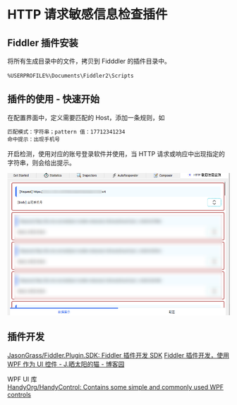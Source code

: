 # HTTP 请求敏感信息检查插件

## Fiddler 插件安装

将所有生成目录中的文件，拷贝到 Fidddler 的插件目录中。

`%USERPROFILE%\Documents\Fiddler2\Scripts`

## 插件的使用 - 快速开始

在配置界面中，定义需要匹配的 Host，添加一条规则，如

``` bash
匹配模式：字符串；pattern 值：17712341234
命中提示：出现手机号
```

开启检测，使用对应的账号登录软件并使用，当 HTTP 请求或响应中出现指定的字符串，则会给出提示。

![](img/2021-07-14-11-18-22.png)

## 插件开发

[JasonGrass/Fiddler.Plugin.SDK: Fiddler 插件开发 SDK](https://github.com/JasonGrass/Fiddler.Plugin.SDK )
[Fiddler 插件开发，使用 WPF 作为 UI 控件 - J.晒太阳的猫 - 博客园](https://www.cnblogs.com/jasongrass/p/12039575.html )

WPF UI 库  
[HandyOrg/HandyControl: Contains some simple and commonly used WPF controls](https://github.com/HandyOrg/HandyControl )
